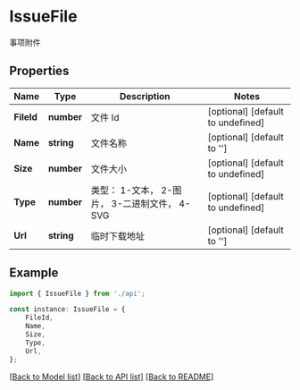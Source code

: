 # IssueFile

事项附件

## Properties

Name | Type | Description | Notes
------------ | ------------- | ------------- | -------------
**FileId** | **number** | 文件 Id | [optional] [default to undefined]
**Name** | **string** | 文件名称 | [optional] [default to '']
**Size** | **number** | 文件大小 | [optional] [default to undefined]
**Type** | **number** | 类型：  1-文本，  2-图片，  3-二进制文件，  4-SVG | [optional] [default to undefined]
**Url** | **string** | 临时下载地址 | [optional] [default to '']

## Example

```typescript
import { IssueFile } from './api';

const instance: IssueFile = {
    FileId,
    Name,
    Size,
    Type,
    Url,
};
```

[[Back to Model list]](../README.md#documentation-for-models) [[Back to API list]](../README.md#documentation-for-api-endpoints) [[Back to README]](../README.md)
